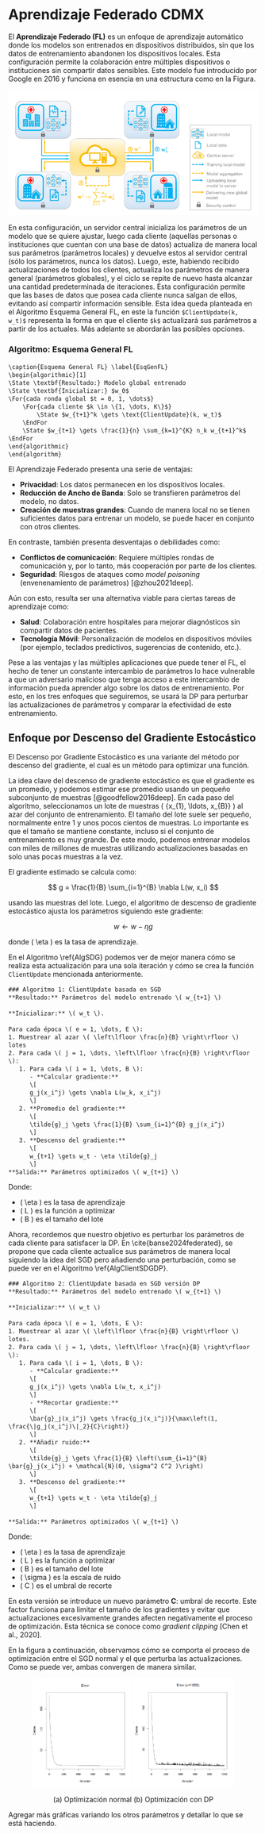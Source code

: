 # Aprendizaje Federado CDMX
El **Aprendizaje Federado (FL)** es un enfoque de aprendizaje automático donde los modelos son entrenados en dispositivos distribuidos, sin que los datos de entrenamiento abandonen los dispositivos locales. Esta configuración permite la colaboración entre múltiples dispositivos o instituciones sin compartir datos sensibles. Este modelo fue introducido por Google en 2016  y funciona en esencia en una estructura como en la Figura.  

![Arquitectura básica del Aprendizaje Federado. Extraído de Xu (2021)](IMG/ArqBas.PNG)

En esta configuración, un servidor central inicializa los parámetros de un modelo que se quiere ajustar, luego cada cliente (aquellas personas o instituciones que cuentan con una base de datos) actualiza de manera local sus parámetros (parámetros locales) y devuelve estos al servidor central (sólo los parámetros, nunca los datos). Luego, este, habiendo recibido actualizaciones de todos los clientes, actualiza los parámetros de manera general (parámetros globales), y el ciclo se repite de nuevo hasta alcanzar una cantidad predeterminada de iteraciones. Esta configuración permite que las bases de datos que posea cada cliente nunca salgan de ellos, evitando así compartir información sensible. Esta idea queda planteada en el Algoritmo Esquema General FL, en este la función `$ClientUpdate(k, w_t)$` representa la forma en que el cliente `$k$` actualizará sus parámetros a partir de los actuales. Más adelante se abordarán las posibles opciones.


### Algoritmo: Esquema General FL

```algorithm
\caption{Esquema General FL} \label{EsqGenFL}
\begin{algorithmic}[1]
\State \textbf{Resultado:} Modelo global entrenado
\State \textbf{Inicializar:} $w_0$
\For{cada ronda global $t = 0, 1, \dots$}
    \For{cada cliente $k \in \{1, \dots, K\}$}
        \State $w_{t+1}^k \gets \text{ClientUpdate}(k, w_t)$
    \EndFor
    \State $w_{t+1} \gets \frac{1}{n} \sum_{k=1}^{K} n_k w_{t+1}^k$
\EndFor
\end{algorithmic}
\end{algorithm} 
```


El Aprendizaje Federado presenta una serie de ventajas:

- **Privacidad**: Los datos permanecen en los dispositivos locales.
- **Reducción de Ancho de Banda**: Solo se transfieren parámetros del modelo, no datos.
- **Creación de muestras grandes**: Cuando de manera local no se tienen suficientes datos para entrenar un modelo, se puede hacer en conjunto con otros clientes.

En contraste, también presenta desventajas o debilidades como:

- **Conflictos de comunicación**: Requiere múltiples rondas de comunicación y, por lo tanto, más cooperación por parte de los clientes.
- **Seguridad**: Riesgos de ataques como *model poisoning* (envenenamiento de parámetros) [@zhou2021deep].

Aún con esto, resulta ser una alternativa viable para ciertas tareas de aprendizaje como:

- **Salud**: Colaboración entre hospitales para mejorar diagnósticos sin compartir datos de pacientes.
- **Tecnología Móvil**: Personalización de modelos en dispositivos móviles (por ejemplo, teclados predictivos, sugerencias de contenido, etc.).

Pese a las ventajas y las múltiples aplicaciones que puede tener el FL, el hecho de tener un constante intercambio de parámetros lo hace vulnerable a que un adversario malicioso que tenga acceso a este intercambio de información pueda aprender algo sobre los datos de entrenamiento. Por esto, en los tres enfoques que seguiremos, se usará la DP para perturbar las actualizaciones de parámetros y comparar la efectividad de este entrenamiento.

## Enfoque por Descenso del Gradiente Estocástico

El Descenso por Gradiente Estocástico es una variante del método por descenso del gradiente, el cual es un método para optimizar una función.

La idea clave del descenso de gradiente estocástico es que el gradiente es un promedio, y podemos estimar ese promedio usando un pequeño subconjunto de muestras [@goodfellow2016deep]. En cada paso del algoritmo, seleccionamos un lote de muestras \( \{x_{1}, \ldots, x_{B}\} \) al azar del conjunto de entrenamiento. El tamaño del lote suele ser pequeño, normalmente entre 1 y unos pocos cientos de muestras. Lo importante es que el tamaño se mantiene constante, incluso si el conjunto de entrenamiento es muy grande. De este modo, podemos entrenar modelos con miles de millones de muestras utilizando actualizaciones basadas en solo unas pocas muestras a la vez.

El gradiente estimado se calcula como:

$$
g = \frac{1}{B} \sum_{i=1}^{B} \nabla L(w, x_i)
$$

usando las muestras del lote. Luego, el algoritmo de descenso de gradiente estocástico ajusta los parámetros siguiendo este gradiente:

$$
w \leftarrow w - \eta g
$$

donde \( \eta \) es la tasa de aprendizaje.



En el Algoritmo \ref{AlgSDG} podemos ver de mejor manera cómo se realiza esta actualización para una sola iteración y cómo se crea la función `ClientUpdate` mencionada anteriormente.

```algorithm
### Algoritmo 1: ClientUpdate basada en SGD
**Resultado:** Parámetros del modelo entrenado \( w_{t+1} \)

**Inicializar:** \( w_t \).

Para cada época \( e = 1, \dots, E \):
1. Muestrear al azar \( \left\lfloor \frac{n}{B} \right\rfloor \) lotes
2. Para cada \( j = 1, \dots, \left\lfloor \frac{n}{B} \right\rfloor \):
   1. Para cada \( i = 1, \dots, B \):
      - **Calcular gradiente:**
      \[
      g_j(x_i^j) \gets \nabla L(w_k, x_i^j)
      \]
   2. **Promedio del gradiente:**
      \[
      \tilde{g}_j \gets \frac{1}{B} \sum_{i=1}^{B} g_j(x_i^j)
      \]
   3. **Descenso del gradiente:**
      \[
      w_{t+1} \gets w_t - \eta \tilde{g}_j
      \]
**Salida:** Parámetros optimizados \( w_{t+1} \)
```
Donde:
- \( \eta \) es la tasa de aprendizaje
- \( L \) es la función a optimizar
- \( B \) es el tamaño del lote



Ahora, recordemos que nuestro objetivo es perturbar los parámetros de cada cliente para satisfacer la DP. En \cite{banse2024federated}, se propone que cada cliente actualice sus parámetros de manera local siguiendo la idea del SGD pero añadiendo una perturbación, como se puede ver en el Algoritmo \ref{AlgClientSDGDP}.

```algorithm
### Algoritmo 2: ClientUpdate basada en SGD versión DP
**Resultado:** Parámetros del modelo entrenado \( w_{t+1} \)

**Inicializar:** \( w_t \)

Para cada época \( e = 1, \dots, E \):
1. Muestrear al azar \( \left\lfloor \frac{n}{B} \right\rfloor \) lotes.
2. Para cada \( j = 1, \dots, \left\lfloor \frac{n}{B} \right\rfloor \):
   1. Para cada \( i = 1, \dots, B \):
      - **Calcular gradiente:**
      \[
      g_j(x_i^j) \gets \nabla L(w_t, x_i^j)
      \]
      - **Recortar gradiente:**
      \[
      \bar{g}_j(x_i^j) \gets \frac{g_j(x_i^j)}{\max\left(1, \frac{\|g_j(x_i^j)\|_2}{C}\right)}
      \]
   2. **Añadir ruido:**
      \[
      \tilde{g}_j \gets \frac{1}{B} \left(\sum_{i=1}^{B} \bar{g}_j(x_i^j) + \mathcal{N}(0, \sigma^2 C^2 )\right)
      \]
   3. **Descenso del gradiente:**
      \[
      w_{t+1} \gets w_t - \eta \tilde{g}_j
      \]

**Salida:** Parámetros optimizados \( w_{t+1} \)
```
Donde:
- \( \eta \) es la tasa de aprendizaje
- \( L \) es la función a optimizar
- \( B \) es el tamaño del lote
- \( \sigma \) es la escala de ruido
- \( C \) es el umbral de recorte


En esta versión se introduce un nuevo parámetro **C**: umbral de recorte. Este factor funciona para limitar el tamaño de los gradientes y evitar que actualizaciones excesivamente grandes afecten negativamente el proceso de optimización. Esta técnica se conoce como *gradient clipping* [Chen et al., 2020].

En la figura a continuación, observamos cómo se comporta el proceso de optimización entre el SGD normal y el que perturba las actualizaciones. Como se puede ver, ambas convergen de manera similar.

<div style="text-align: center;">
  <img src="IMG/SDGFL.png" alt="Optimización normal" width="40%">
  <img src="IMG/SDGFLDP.png" alt="Optimización con DP" width="40%">
  <p>(a) Optimización normal (b) Optimización con DP</p>
</div>

Agregar más gráficas variando los otros parámetros y detallar lo que se está haciendo.





























